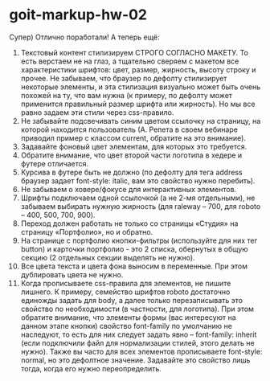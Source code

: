 # goit-markup-hw-02

Супер) Отлично поработали! А теперь ещё:
1. Текстовый контент стилизируем СТРОГО СОГЛАСНО МАКЕТУ. То есть верстаем не на глаз, а тщательно сверяем с макетом все характеристики шрифтов: цвет, размер, жирность, высоту строку и прочее. Не забываем, что браузер по дефолту стилизирует некоторые элементы, и эта стилизация визуально может быть очень похожей на ту, что вам нужна (к примеру, по дефолту может применится правильный размер шрифта или жирность). Но мы все равно задаем эти стили через css-правило.
2. Не забывайте подсвечивать синим цветом ссылочку на страницу, на которой находится пользователь (А. Репета в своем вебинаре приводил пример с классом current, обратите на это внимание).
3. Задавайте фоновый цвет элементам, для которых это требуется.
4. Обратите внимание, что цвет второй части логотипа в хедере и футере отличается.
5. Курсива в футере быть не должно (по дефолту для тега address браузер задает font-style: italic, вам это свойство нужно перебить).
6. Не забываем о ховере/фокусе для интерактивных элементов.
7. Шрифты подключаем одной ссылочкой (а не 2-мя отдельными), не забываем выбирать нужную жирность (для raleway – 700, для roboto – 400, 500, 700, 900).
8. Переход должен работать не только со страницы «Студия» на страницу «Портфолио», но и обратно.
9. На странице с портфолио кнопки-фильтры (используйте для них тег button) и карточки портфолио - это 2 списка, обернутых в общую секцию (2 отдельных секции выделять не нужно).
10. Все цвета текста и цвета фона выносим в переменные. При этом дублировать цвета не нужно.
11. Когда прописываете css-правила для элементов, не пишите лишнего. К примеру, семейство шрифтов roboto достаточно единожды задать для body, а далее только перезаписывать это свойство по необходимости (в частности, для логотипа). При этом обратите внимание, что элементы формы (вас интересуют на данном этапе кнопки) свойство font-family по умолчанию не наследуют, то есть для них следует задать явно – font-family: inherit (если подключили файл для нормализации стилей, этого делать не нужно). Также вы часто для всех элементов прописываете font-style: normal, но это дефолтное значение. Задавайте это свойство лишь тогда, когда его нужно переопределить.